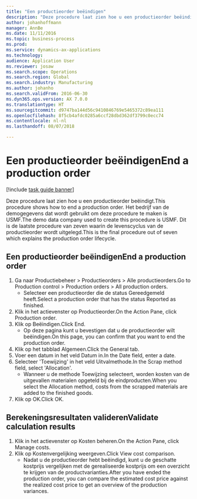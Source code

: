 ```yaml
---
title: "Een productieorder beëindigen"
description: "Deze procedure laat zien hoe u een productieorder beëindigt."
author: johanhoffmann
manager: AnnBe
ms.date: 11/11/2016
ms.topic: business-process
ms.prod: 
ms.service: dynamics-ax-applications
ms.technology: 
audience: Application User
ms.reviewer: josaw
ms.search.scope: Operations
ms.search.region: Global
ms.search.industry: Manufacturing
ms.author: johanho
ms.search.validFrom: 2016-06-30
ms.dyn365.ops.version: AX 7.0.0
ms.translationtype: HT
ms.sourcegitcommit: d9747ba144d56c9410846769e5465372c89ea111
ms.openlocfilehash: 8f5cb4afdc0285a6ccf28dbd362df3799c0ecc74
ms.contentlocale: nl-nl
ms.lasthandoff: 08/07/2018

---
```

# <a name="end-a-production-order"></a><span data-ttu-id="f0870-103">Een productieorder beëindigen</span><span class="sxs-lookup"><span data-stu-id="f0870-103">End a production order</span></span>

[!include [task guide banner](../../includes/task-guide-banner.md)]

<span data-ttu-id="f0870-104">Deze procedure laat zien hoe u een productieorder beëindigt.</span><span class="sxs-lookup"><span data-stu-id="f0870-104">This procedure shows how to end a production order.</span></span> <span data-ttu-id="f0870-105">Het bedrijf van de demogegevens dat wordt gebruikt om deze procedure te maken is USMF.</span><span class="sxs-lookup"><span data-stu-id="f0870-105">The demo data company used to create this procedure is USMF.</span></span> <span data-ttu-id="f0870-106">Dit is de laatste procedure van zeven waarin de levenscyclus van de productieorder wordt uitgelegd.</span><span class="sxs-lookup"><span data-stu-id="f0870-106">This is the final procedure out of seven which explains the production order lifecycle.</span></span>


## <a name="end-a-production-order"></a><span data-ttu-id="f0870-107">Een productieorder beëindigen</span><span class="sxs-lookup"><span data-stu-id="f0870-107">End a production order</span></span>
1. <span data-ttu-id="f0870-108">Ga naar Productiebeheer > Productieorders > Alle productieorders.</span><span class="sxs-lookup"><span data-stu-id="f0870-108">Go to Production control > Production orders > All production orders.</span></span>
    * <span data-ttu-id="f0870-109">Selecteer een productieorder die de status Gereedgemeld heeft.</span><span class="sxs-lookup"><span data-stu-id="f0870-109">Select a production order that has the status Reported as finished.</span></span>  
2. <span data-ttu-id="f0870-110">Klik in het actievenster op Productieorder.</span><span class="sxs-lookup"><span data-stu-id="f0870-110">On the Action Pane, click Production order.</span></span>
3. <span data-ttu-id="f0870-111">Klik op Beëindigen.</span><span class="sxs-lookup"><span data-stu-id="f0870-111">Click End.</span></span>
    * <span data-ttu-id="f0870-112">Op deze pagina kunt u bevestigen dat u de productieorder wilt beëindigen.</span><span class="sxs-lookup"><span data-stu-id="f0870-112">On this page, you can confirm that you want to end the production order.</span></span>  
4. <span data-ttu-id="f0870-113">Klik op het tabblad Algemeen.</span><span class="sxs-lookup"><span data-stu-id="f0870-113">Click the General tab.</span></span>
5. <span data-ttu-id="f0870-114">Voer een datum in het veld Datum in.</span><span class="sxs-lookup"><span data-stu-id="f0870-114">In the Date field, enter a date.</span></span>
6. <span data-ttu-id="f0870-115">Selecteer 'Toewijzing' in het veld Uitvalmethode.</span><span class="sxs-lookup"><span data-stu-id="f0870-115">In the Scrap method field, select 'Allocation'.</span></span>
    * <span data-ttu-id="f0870-116">Wanneer u de methode Toewijzing selecteert, worden kosten van de uitgevallen materialen opgeteld bij de eindproducten.</span><span class="sxs-lookup"><span data-stu-id="f0870-116">When you select the Allocation method, costs from the scrapped materials are added to the finished goods.</span></span>  
7. <span data-ttu-id="f0870-117">Klik op OK.</span><span class="sxs-lookup"><span data-stu-id="f0870-117">Click OK.</span></span>

## <a name="validate-calculation-results"></a><span data-ttu-id="f0870-118">Berekeningsresultaten valideren</span><span class="sxs-lookup"><span data-stu-id="f0870-118">Validate calculation results</span></span>
1. <span data-ttu-id="f0870-119">Klik in het actievenster op Kosten beheren.</span><span class="sxs-lookup"><span data-stu-id="f0870-119">On the Action Pane, click Manage costs.</span></span>
2. <span data-ttu-id="f0870-120">Klik op Kostenvergelijking weergeven.</span><span class="sxs-lookup"><span data-stu-id="f0870-120">Click View cost comparison.</span></span>
    * <span data-ttu-id="f0870-121">Nadat u de productieorder hebt beëindigd, kunt u de geschatte kostprijs vergelijken met de gerealiseerde kostprijs om een overzicht te krijgen van de productvarianties.</span><span class="sxs-lookup"><span data-stu-id="f0870-121">After you have ended the production order, you can compare the estimated cost price against the realized cost price to get an overview of the production variances.</span></span>  

